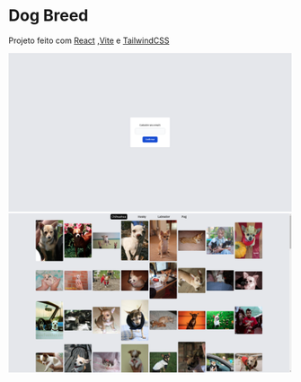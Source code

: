 # Dog Breed

Projeto feito com [React](https://reactjs.org/) ,[Vite](https://vitejs.dev/) e [TailwindCSS](https://tailwindcss.com/)

![Register Page](screenshots/register.png)![Breed List Page](screenshots/breed_list.png)
